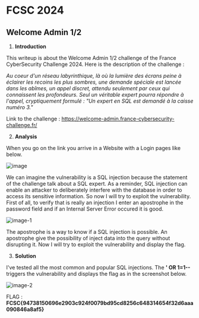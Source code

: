 # FCSC 2024
## Welcome Admin 1/2

1. **Introduction**

This writeup is about the Welcome Admin 1/2 challenge of the France CyberSecurity Challenge 2024. Here is the description of the challenge :

*Au coeur d'un réseau labyrinthique, là où la lumière des écrans peine à éclairer les recoins les plus sombres, une demande spéciale est lancée dans les abîmes, un appel discret, attendu seulement par ceux qui connaissent les profondeurs. Seul un véritable expert pourra répondre à l'appel, cryptiquement formulé : "Un expert en SQL est demandé à la caisse numéro 3."*

Link to the challenge : https://welcome-admin.france-cybersecurity-challenge.fr/

2. **Analysis**

When you go on the link you arrive in a Website with a Login pages like below. 

![image](https://gist.github.com/assets/104362418/8f831ee7-a6e0-4f47-b52a-9b63bfd19216)

We can imagine the vulnerability is a SQL injection because the statement of the challenge talk about a SQL expert. As a reminder, SQL injection can enable an attacker to deliberately interfere with the database in order to access its sensitive information. So now I will try to exploit the vulnerability. First of all, to verify that is really an injection I enter an apostrophe in the password field and if an Internal Server Error occured it is good. 

![image-1](https://gist.github.com/assets/104362418/d34caf66-361c-4acf-a3e3-eef1d7fe0184)

The apostrophe is a way to know if a SQL injection is possible. An apostrophe give the possibility of inject data into the query without disrupting it. Now I will try to exploit the vulnerability and display the flag.

3. **Solution**

I've tested all the most common and popular SQL injections. The **' OR 1=1--** triggers the vulnerability and displays the flag as in the screenshot below.

![image-2](https://gist.github.com/assets/104362418/25a113c9-3e7e-4ff3-a95c-513b61848b68)

FLAG : **FCSC{94738150696e2903c924f0079bd95cd8256c648314654f32d6aaa090846a8af5}**